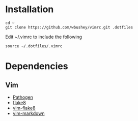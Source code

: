 # Installation

    cd ~
    git clone https://github.com/wbushey/vimrc.git .dotfiles

Edit ~/.vimrc to include the following

    source ~/.dotfiles/.vimrc

# Dependencies

## Vim
- [Pathogen](https://github.com/tpope/vim-pathogen)
- [flake8](https://pypi.python.org/pypi/flake8)
- [vim-flake8](https://github.com/nvie/vim-flake8)
- [vim-markdown](https://github.com/plasticboy/vim-markdown)
